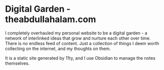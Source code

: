 # Digital Garden - theabdullahalam.com
I completely overhauled my personal website to be a digital garden - a network of interlinked ideas that grow and nurture each other over time. There is no endless feed of content. Just a collection of things I deem worth collecting on the internet, and my thoughts on them.

It is a static site generated by 11ty, and I use Obsidian to manage the notes themselves.